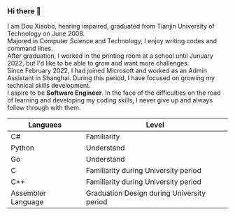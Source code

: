 ### Hi there 👋

I am Dou Xiaobo, hearing impaired, graduated from Tianjin University of Technology on June 2008. <br>
Majored in Computer Science and Technology, I enjoy writing codes and command lines.<br>
After graduation, I worked in the printing room at a school until Junuary 2022, but I'd like to be able to grow and want more challenges.<br>
Since February 2022, I had joined Microsoft and worked as an Admin Assistant in Shanghai. During this period, I have focused on growing my technical skills development.<br>
I aspire to be **Software Engineer**. In the face of the difficulties on the road of learning and developing my coding skills, I never give up and always follow through with them. <br>

|Languaes          |Level            |
|------------------|-----------------|
|C#                |Familiarity      |
|Python            |Understand       |
|Go                |Understand       |
|C                 |Familiarity during University period|
|C++               |Familiarity during University period|
|Assembler Language|Graduation Design during University period|

<!--
**douxiaobo/douxiaobo** is a ✨ _special_ ✨ repository because its `README.md` (this file) appears on your GitHub profile.

Here are some ideas to get you started:

- 🔭 I’m currently working on ...
- 🌱 I’m currently learning ...
- 👯 I’m looking to collaborate on ...
- 🤔 I’m looking for help with ...
- 💬 Ask me about ...
- 📫 How to reach me: ...
- 😄 Pronouns: ...
- ⚡ Fun fact: ...
-->

